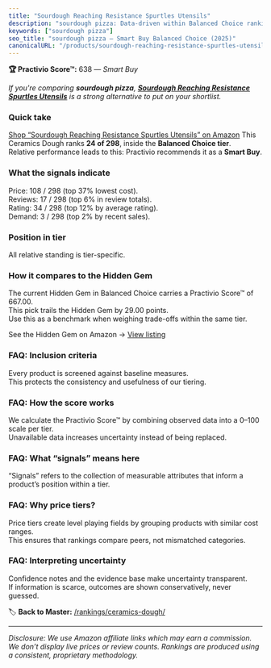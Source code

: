 ```yaml
---
title: "Sourdough Reaching Resistance Spurtles Utensils"
description: "sourdough pizza: Data-driven within Balanced Choice ranking using the Practivio Score™. Positioned by quality, value, demand, findability, momentum."
keywords: ["sourdough pizza"]
seo_title: "sourdough pizza — Smart Buy Balanced Choice (2025)"
canonicalURL: "/products/sourdough-reaching-resistance-spurtles-utensils-B0CWH229T1/"
---
```


**🏆 Practivio Score™:** 638 — _Smart Buy_


*If you're comparing **sourdough pizza**, **[Sourdough Reaching Resistance Spurtles Utensils](https://www.amazon.com/dp/B0CWH229T1?tag=practivio-20)** is a strong alternative to put on your shortlist.*
### Quick take
[Shop “Sourdough Reaching Resistance Spurtles Utensils” on Amazon](https://www.amazon.com/dp/B0CWH229T1?tag=practivio-20)
This Ceramics Dough ranks **24 of 298**, inside the **Balanced Choice tier**.  
Relative performance leads to this: Practivio recommends it as a **Smart Buy**.

### What the signals indicate
Price: 108 / 298 (top 37% lowest cost).  
Reviews: 17 / 298 (top 6% in review totals).  
Rating: 34 / 298 (top 12% by average rating).  
Demand: 3 / 298 (top 2% by recent sales).

### Position in tier
All relative standing is tier-specific.

### How it compares to the Hidden Gem
The current Hidden Gem in Balanced Choice carries a Practivio Score™ of 667.00.  
This pick trails the Hidden Gem by 29.00 points.  
Use this as a benchmark when weighing trade-offs within the same tier.  

See the Hidden Gem on Amazon → [View listing](https://www.amazon.com/dp/B001GAP4YA?tag=practivio-20)

### FAQ: Inclusion criteria
Every product is screened against baseline measures.  
This protects the consistency and usefulness of our tiering.

### FAQ: How the score works
We calculate the Practivio Score™ by combining observed data into a 0–100 scale per tier.  
Unavailable data increases uncertainty instead of being replaced.

### FAQ: What “signals” means here
“Signals” refers to the collection of measurable attributes that inform a product’s position within a tier.

### FAQ: Why price tiers?
Price tiers create level playing fields by grouping products with similar cost ranges.  
This ensures that rankings compare peers, not mismatched categories.

### FAQ: Interpreting uncertainty
Confidence notes and the evidence base make uncertainty transparent.  
If information is scarce, outcomes are shown conservatively, never guessed.


🏷️ **Back to Master:** [/rankings/ceramics-dough/](/rankings/ceramics-dough/)

---
_Disclosure: We use Amazon affiliate links which may earn a commission. We don’t display live prices or review counts. Rankings are produced using a consistent, proprietary methodology._
